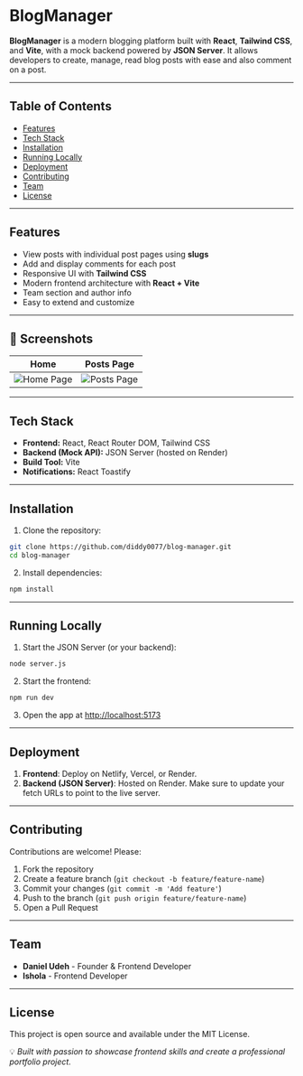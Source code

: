 # BlogManager


**BlogManager** is a modern blogging platform built with **React**, **Tailwind CSS**, and **Vite**, with a mock backend powered by **JSON Server**. It allows developers to create, manage, read blog posts with ease and also comment on a post.

---

## Table of Contents
- [Features](#features)
- [Tech Stack](#tech-stack)
- [Installation](#installation)
- [Running Locally](#running-locally)
- [Deployment](#deployment)
- [Contributing](#contributing)
- [Team](#team)
- [License](#license)

---

## Features
- View posts with individual post pages using **slugs**
- Add and display comments for each post
- Responsive UI with **Tailwind CSS**
- Modern frontend architecture with **React + Vite**
- Team section and author info
- Easy to extend and customize

---

## 📸 Screenshots
Home | Posts Page
:-------------------------:|:-------------------------:
![Home Page](screenshots/blogmanager.png) | ![Posts Page](screenshots/blogpage.png)

---

## Tech Stack
- **Frontend:** React, React Router DOM, Tailwind CSS  
- **Backend (Mock API):** JSON Server (hosted on Render)  
- **Build Tool:** Vite  
- **Notifications:** React Toastify

---

## Installation

1. Clone the repository:

```bash
git clone https://github.com/diddy0077/blog-manager.git
cd blog-manager
```

2. Install dependencies:

```bash
npm install
```

---

## Running Locally

1. Start the JSON Server (or your backend):

```bash
node server.js
```

2. Start the frontend:

```bash
npm run dev
```

3. Open the app at [http://localhost:5173](http://localhost:5173)

---

## Deployment

1. **Frontend**: Deploy on Netlify, Vercel, or Render.  
2. **Backend (JSON Server)**: Hosted on Render. Make sure to update your fetch URLs to point to the live server.

---

## Contributing

Contributions are welcome! Please:
1. Fork the repository
2. Create a feature branch (`git checkout -b feature/feature-name`)
3. Commit your changes (`git commit -m 'Add feature'`)
4. Push to the branch (`git push origin feature/feature-name`)
5. Open a Pull Request

---

## Team

- **Daniel Udeh** - Founder & Frontend Developer  
- **Ishola** - Frontend Developer

---

## License

This project is open source and available under the MIT License.

💡 *Built with passion to showcase frontend skills and create a professional portfolio project.*
